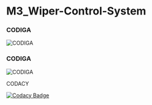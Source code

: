 # M3_Wiper-Control-System

### CODIGA 
![CODIGA](https://api.codiga.io/project/33371/status/svg)

### CODIGA 
![CODIGA](https://api.codiga.io/project/33371/score/svg)

CODACY

[![Codacy Badge](https://app.codacy.com/project/badge/Grade/d347c38b28c3436d8664b18724219797)](https://www.codacy.com/gh/Harshithapl/M3_Wiper-Control-System/dashboard?utm_source=github.com&amp;utm_medium=referral&amp;utm_content=Harshithapl/M3_Wiper-Control-System&amp;utm_campaign=Badge_Grade)
